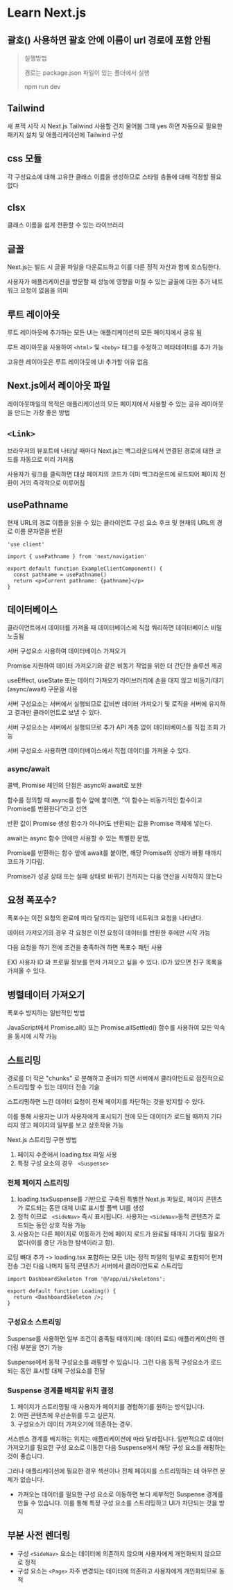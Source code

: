 # Learn Next.js

## 괄호() 사용하면 괄호 안에 이름이 url 경로에 포함 안됨

> 실행방법
> 
> 경로는 package.json 파일이 있는 폴더에서 실행
> 
> npm run dev

## Tailwind
새 프젝 시작 시 Next.js Tailwind 사용할 건지 물어봄 그때 yes 하면 자동으로 필요한 패키지 설치 및 애플리케이션에 Tailwind 구성

## css 모듈
각 구성요소에 대해 고유한 클래스 이름을 생성하므로 스타일 충돌에 대해 걱정할 필요 없다

## clsx
클래스 이름을 쉽게 전환할 수 있는 라이브러리

## 글꼴
Next.js는 빌드 시 글꼴 파일을 다운로드하고 이를 다른 정적 자산과 함께 호스팅한다. 

사용자가 애플리케이션을 방문할 때 성능에 영향을 미칠 수 있는 글꼴에 대한 추가 네트워크 요청이 없음을 의미

## 루트 레이아웃
루트 레이아웃에 추가하는 모든 UI는 애플리케이션의 모든 페이지에서 공유 됨

루트 레이아웃을 사용하여 ``` <html> ``` 및 ``` <boby> ``` 태그를 수정하고 메타데이터를 추가 가능

고유한 레이아웃은 루트 레이아웃에 UI 추가할 이유 없음

## Next.js에서 레이아웃 파일
레이아웃파일의 목적은 애플리케이션의 모든 페이지에서 사용할 수 있는 공유 레이아웃을 만드는 가장 좋은 방법

## ``` <Link> ```
브라우저의 뷰포트에 나타날 때마다 Next.js는 백그라운드에서 연결된 경로에 대한 코드를 자동으로 미리 가져옴

사용자가 링크를 클릭하면 대상 페이지의 코드가 이미 백그라운드에 로드되어 페이지 전환이 거의 즉각적으로 이루어짐

## usePathname
현재 URL의 경로 이름을 읽을 수 있는 클라이언트 구성 요소 후크 및 현재의 URL의 경로 이름 문자열을 반환
```
'use client'
 
import { usePathname } from 'next/navigation'
 
export default function ExampleClientComponent() {
  const pathname = usePathname()
  return <p>Current pathname: {pathname}</p>
}
```

## 데이터베이스
클라이언트에서 데이터를 가져올 때 데이터베이스에 직접 쿼리하면 데이터베이스 비밀 노출됨

서버 구성요소 사용하여 데이터베이스 가져오기

Promise 지원하여 데이터 가져오기와 같은 비동기 작업을 위한 더 간단한 솔루션 제공

useEffect, useState 또는 데이터 가져오기 라이브러리에 손을 대지 않고 비동기/대기(async/await) 구문을 사용

서버 구성요소는 서버에서 실행되므로 값비싼 데이터 가져오기 및 로직을 서버에 유지하고 결과만 클라이언트로 보낼 수 있다.

서버 구성요소는 서버에서 실행되므로 추가 API 계층 없이 데이터베이스를 직접 조회 가능

서버 구성요소 사용하면 데이터베이스에서 직접 데이터를 가져올 수 있다.

### async/await
콜백, Promise 체인의 단점은 async와 await로 보완

함수를 정의할 때 async를 함수 앞에 붙이면, “이 함수는 비동기적인 함수이고 Promise를 반환한다”라고 선언

반환 값이 Promise 생성 함수가 아니어도 반환되는 값을 Promise 객체에 넣는다.

await는 async 함수 안에만 사용할 수 있는 특별한 문법,

Promise를 반환하는 함수 앞에 await를 붙이면, 해당 Promise의 상태가 바뀔 때까지 코드가 기다림.

Promise가 성공 상태 또는 실패 상태로 바뀌기 전까지는 다음 연산을 시작하지 않는다

## 요청 폭포수?
폭포수는 이전 요청의 완료에 따라 달라지는 일련의 네트워크 요청을 나타낸다.

데이터 가져오기의 경우 각 요청은 이전 요청이 데이터를 반환한 후에만 시작 가능

다음 요청을 하기 전에 조건을 충족하려 하면 폭포수 패턴 사용

EX) 사용자 ID 와 프로필 정보를 먼저 가져오고 싶을 수 있다. ID가 있으면 친구 목록을 가져올 수 있다.

## 병렬테이터 가져오기
폭포수 방지하는 일반적인 방법

JavaScript에서 Promise.all() 또는 Promise.allSettled() 함수를 사용하여 모든 약속을 동시에 시작 가능

## 스트리밍
경로를 더 작은 "chunks" 로 분해하고 준비가 되면 서버에서 클라이언트로 점진적으로 스트리밍할 수 있는 데이터 전송 기술

스트리밍하면 느린 데이터 요청이 전체 페이지를 차단하는 것을 방지할 수 있다. 

이를 통해 사용자는 UI가 사용자에게 표시되기 전에 모든 데이터가 로드될 때까지 기다리지 않고 페이지의 일부를 보고 상호작용 가능

Next.js 스트리밍 구현 방법
1. 페이지 수준에서 loading.tsx 파일 사용
2. 특정 구성 요소의 경우 ``` <Suspense>```

### 전체 페이지 스트리밍
1. loading.tsxSuspense를 기반으로 구축된 특별한 Next.js 파일로, 페이지 콘텐츠가 로드되는 동안 대체 UI로 표시할 폴백 UI를 생성
2. 정적 이므로 ``` <SideNav>``` 즉시 표시됩니다. 사용자는 ``` <SideNav> ```동적 콘텐츠가 로드되는 동안 상호 작용 가능
3. 사용자는 다른 페이지로 이동하기 전에 페이지 로드가 완료될 때까지 기다릴 필요가 없다(이를 중단 가능한 탐색이라고 함).

로딩 뼈대 추가
-> loading.tsx 포함하는 모든 UI는 정적 파일의 일부로 포함되어 먼저 전송 그런 다음 나머지 동적 콘텐츠가 서버에서 클라이언트로 스트리밍
```
import DashboardSkeleton from '@/app/ui/skeletons';
 
export default function Loading() {
  return <DashboardSkeleton />;
}
```

### 구성요소 스트리밍
Suspense를 사용하면 일부 조건이 충족될 때까지(예: 데이터 로드) 애플리케이션의 렌더링 부분을 연기 가능

Suspense에서 동적 구성요소를 래핑할 수 있습니다. 그런 다음 동적 구성요소가 로드되는 동안 표시할 대체 구성요소를 전달

### Suspense 경계를 배치할 위치 결정
1. 페이지가 스트리밍될 때 사용자가 페이지를 경험하기를 원하는 방식입니다.
2. 어떤 콘텐츠에 우선순위를 두고 싶은지.
3. 구성요소가 데이터 가져오기에 의존하는 경우.

서스펜스 경계를 ​​배치하는 위치는 애플리케이션에 따라 달라집니다. 일반적으로 데이터 가져오기를 필요한 구성 요소로 이동한 다음 Suspense에서 해당 구성 요소를 래핑하는 것이 좋습니다. 

그러나 애플리케이션에 필요한 경우 섹션이나 전체 페이지를 스트리밍하는 데 아무런 문제가 없습니다.

- 가져오는 데이터를 필요한 구성 요소로 이동하면 보다 세부적인 Suspense 경계를 만들 수 있습니다. 이를 통해 특정 구성 요소를 스트리밍하고 UI가 차단되는 것을 방지

## 부분 사전 렌더링
- 구성 ``` <SideNav> ``` 요소는 데이터에 의존하지 않으며 사용자에게 개인화되지 않으므로 정적
- 구성 요소는 ``` <Page> ``` 자주 변경되는 데이터에 의존하고 사용자에게 개인화되므로 동적
